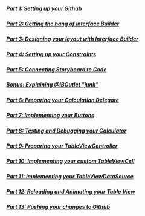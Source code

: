 ##### [Part 1: Setting up your Github](P1/part1.md)
##### [Part 2: Getting the hang of Interface Builder](P2/part2.md)
##### [Part 3: Designing your layout with Interface Builder](P3/part3.md)
##### [Part 4: Setting up your Constraints](P4/part4.md)
##### [Part 5: Connecting Storyboard to Code](P5/part5.md)
##### [Bonus: Explaining @IBOutlet "junk"](P5/bonus.md)
##### [Part 6: Preparing your Calculation Delegate](P6/part6.md)
##### [Part 7: Implementing your Buttons](P7/part7.md)
##### [Part 8: Testing and Debugging your Calculator](P8/part8.md)
##### [Part 9: Preparing your TableViewController](P9/part9.md)
##### [Part 10: Implementing your custom TableViewCell](P10/part10.md)
##### [Part 11: Implementing your TableViewDataSource](P11/part11.md)
##### [Part 12: Reloading and Animating your Table View](P12/part12.md)
##### [Part 13: Pushing your changes to Github](P13/part13.md)
